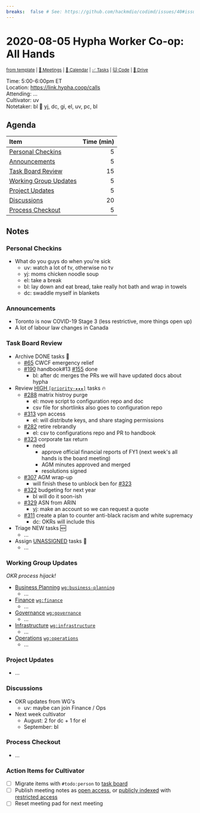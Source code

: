 ```yaml
---
breaks:  false # See: https://github.com/hackmdio/codimd/issues/40#issuecomment-172927690
---
```

# 2020-08-05 Hypha Worker Co-op: All Hands

<sup>[from template][template] | [:notebook: Meetings][meetings] | [:date: Calendar][calendar] | [:white_check_mark: Tasks][tasks] | [:cat: Code][gh] | [:open_file_folder: Drive][drive]</sup>

Time:       5:00-6:00pm ET  
Location:   https://link.hypha.coop/calls  
Attending:  ...  
Cultivator: uv  
Notetaker:  bl :raising_hand: yj, dc, gi, el, uv, pc, bl

## Agenda

| Item                                            | Time (min) |
|:------------------------------------------------|-----------:|
| [Personal Checkins](#Personal-Checkins)         |          5 |
| [Announcements](#Announcements)                 |          5 |
| [Task Board Review](#Task-Board-Review)         |         15 |
| [Working Group Updates](#Working-Group-Updates) |          5 |
| [Project Updates](#Project-Updates)             |          5 |
| [Discussions](#Discussions)                     |         20 |
| [Process Checkout](#Process-Checkout)           |          5 |

## Notes

### Personal Checkins

- What do you guys do when you're sick
    - uv: watch a lot of tv, otherwise no tv
    - yj: moms chicken noodle soup
    - el: take a break
    - bl: lay down and eat bread, take really hot bath and wrap in towels
    - dc: swaddle myself in blankets

### Announcements

- Toronto is now COVID-19 Stage 3 (less restrictive, more things open up)
- A lot of labour law changes in Canada

### Task Board Review

- Archive DONE tasks :tada:
	- [#65](https://github.com/hyphacoop/organizing/issues/65) CWCF emergency relief
	- [#190](https://github.com/hyphacoop/organizing/issues/190) handbook#13 [#155](https://github.com/hyphacoop/organizing/issues/155) done
	    - bl: after dc merges the PRs we will have updated docs about hypha
- Review [HIGH `[priority-★★★]`][l-pri-hi] tasks :fire:
	- [#288](https://github.com/hyphacoop/organizing/issues/288) matrix histroy purge
        - el: move script to configuration repo and doc
        - csv file for shortlinks also goes to configuration repo
    - [#313](https://github.com/hyphacoop/organizing/issues/313) vpn access
        - el: will distribute keys, and share staging permissions
    - [#282](https://github.com/hyphacoop/organizing/issues/282) retire rebrandly
        - el: csv to configurations repo and PR to handbook
    - [#323](https://github.com/hyphacoop/organizing/issues/323) corporate tax return
        - need
            - approve official financial reports of FY1 (next week's all hands is the board meeting)
            - AGM minutes approved and merged
            - resolutions signed
    - [#307](https://github.com/hyphacoop/organizing/issues/307) AGM wrap-up
        - will finish these to unblock ben for [#323](https://github.com/hyphacoop/organizing/issues/323)
    - [#322](https://github.com/hyphacoop/organizing/issues/322) budgeting for next year
        - bl will do it soon-ish
    - [#329](https://github.com/hyphacoop/organizing/issues/329) ASN from ARIN
        - yj: make an account so we can request a quote
    - [#311](https://github.com/hyphacoop/organizing/issues/311) create a plan to counter anti-black racism and white supremacy
        - dc: OKRs will include this
- Triage NEW tasks :new:
	- ...
- Assign [UNASSIGNED][l-none] tasks :briefcase:
	- ...

### Working Group Updates

_OKR process hijack!_

- [Business Planning][biz-wg] [`wg:business-planning`][l-biz]
    - ...
- [Finance][fin-wg] [`wg:finance`][l-fin]
    - ...
- [Governance][gov-wg] [`wg:governance`][l-gov]
    - ...
- [Infrastructure][inf-wg] [`wg:infrastructure`][l-inf]
    - ...
- [Operations][ops-wg] [`wg:operations`][l-ops]
    - ...

### Project Updates

- ...

### Discussions

- OKR updates from WG's
    - uv: maybe can join Finance / Ops
- Next week cultivator
    - August: 2 for dc + 1 for el
    - September: bl

### Process Checkout

- ...


### Action Items for Cultivator

- [ ] Migrate items with `#todo:person` to [task board][tasks]
- [ ] Publish meeting notes as [open access][public], or [publicly indexed][index] with [restricted access][private]
- [ ] Reset meeting pad for next meeting

<!-- Links: Important -->
[template]: https://link.hypha.coop/template
[meetings]: https://link.hypha.coop/meetings
[calendar]: https://link.hypha.coop/calendar
[tasks]:    https://link.hypha.coop/tasks
[gh]:       https://link.hypha.coop/gh
[drive]:    https://link.hypha.coop/drive

<!-- Links: Labels -->
[l-pri-hi]: https://github.com/orgs/hyphacoop/projects/2?card_filter_query=label:[priority-★★★]
[l-pri-md]: https://github.com/orgs/hyphacoop/projects/2?card_filter_query=label:[priority-★★☆]
[l-pri-lo]: https://github.com/orgs/hyphacoop/projects/2?card_filter_query=label:[priority-★☆☆]
[l-pri-none]: https://github.com/orgs/hyphacoop/projects/2?card_filter_query=-label:[priority-★☆☆]+-label:[priority-★★☆]+-label:[priority-★★★]
[l-biz]: https://github.com/orgs/hyphacoop/projects/2?card_filter_query=label:"wg:business-planning"
[l-fin]: https://github.com/orgs/hyphacoop/projects/2?card_filter_query=label:"wg:finance"
[l-gov]: https://github.com/orgs/hyphacoop/projects/2?card_filter_query=label:"wg:governance
[l-inf]: https://github.com/orgs/hyphacoop/projects/2?card_filter_query=label:"wg:infrastructure"
[l-ops]: https://github.com/orgs/hyphacoop/projects/2?card_filter_query=label:"wg:operations"
[l-none]: https://github.com/orgs/hyphacoop/projects/2?card_filter_query=-label:wg:operations+-label:wg:infrastructure+-label:wg:finance+-label:wg:governance+-label:wg:business-planning

<!-- Links: Working Groups -->
[biz-wg]: https://link.hypha.coop/biz-wg
[fin-wg]: https://link.hypha.coop/fin-wg
[gov-wg]: https://link.hypha.coop/gov-wg
[inf-wg]: https://link.hypha.coop/inf-wg
[ops-wg]: https://link.hypha.coop/ops-wg

<!-- Links: Archive -->
[public]:   https://github.com/hyphacoop/organizing/new/master?filename=_posts/meeting-notes/2020-MM-DD-all-hands.md
[index]:    https://github.com/hyphacoop/organizing/new/master?filename=_posts/private/meeting-notes/2020-MM-DD-all-hands.md&value=Empty%20file%20for%20public%20indexing%20of%20access-restricted%20file.
[private]:  https://github.com/hyphacoop/organizing-private/new/master?filename=meeting-notes/2020-MM-DD-all-hands.md

